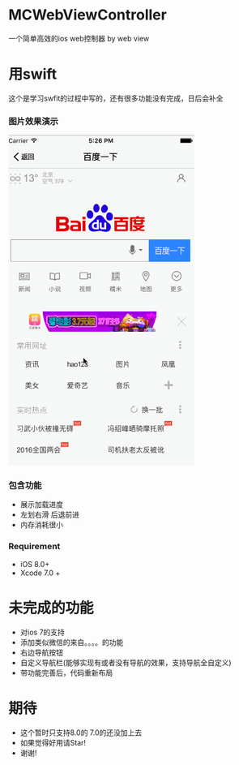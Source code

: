 # MCWebViewController
一个简单高效的ios web控制器 by web view
# 用swift 

这个是学习swfit的过程中写的，还有很多功能没有完成，日后会补全



### 图片效果演示

![image](https://github.com/agelessman/MCWebViewController/raw/master/weibo.gif)

### 包含功能

* 展示加载进度
* 左划右滑 后退前进
* 内存消耗很小




### Requirement

* iOS 8.0+ 
* Xcode 7.0 +

# 未完成的功能
- 对ios 7的支持
- 添加类似微信的来自。。。。的功能
- 右边导航按钮
- 自定义导航栏(能够实现有或者没有导航的效果，支持导航全自定义)
- 带功能完善后，代码重新布局

# 期待
- 这个暂时只支持8.0的 7.0的还没加上去
- 如果觉得好用请Star!
- 谢谢!